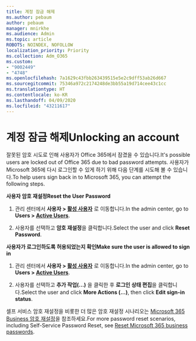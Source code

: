```yaml
---
title: 계정 잠금 해제
ms.author: pebaum
author: pebaum
manager: mnirkhe
ms.audience: Admin
ms.topic: article
ROBOTS: NOINDEX, NOFOLLOW
localization_priority: Priority
ms.collection: Adm_O365
ms.custom:
- "9002449"
- "4748"
ms.openlocfilehash: 7a1629c43fbb263439515e5e2c9dff53ab26d667
ms.sourcegitcommit: 75346a972c2174248de3bb55a19d714cee43c1cc
ms.translationtype: HT
ms.contentlocale: ko-KR
ms.lasthandoff: 04/09/2020
ms.locfileid: "43211617"
---
```

# <a name="unlocking-an-account"></a><span data-ttu-id="a74a9-102">계정 잠금 해제</span><span class="sxs-lookup"><span data-stu-id="a74a9-102">Unlocking an account</span></span>

<span data-ttu-id="a74a9-103">잘못된 암호 시도로 인해 사용자가 Office 365에서 잠겼을 수 있습니다.</span><span class="sxs-lookup"><span data-stu-id="a74a9-103">It's possible users are locked out of Office 365 due to bad password attempts.</span></span> <span data-ttu-id="a74a9-104">사용자가 Microsoft 365에 다시 로그인할 수 있게 하기 위해 다음 단계를 시도해 볼 수 있습니다.</span><span class="sxs-lookup"><span data-stu-id="a74a9-104">To help users sign back in to Microsoft 365, you can attempt the following steps.</span></span>

<span data-ttu-id="a74a9-105">**사용자 암호 재설정**</span><span class="sxs-lookup"><span data-stu-id="a74a9-105">**Reset the User Password**</span></span>

1. <span data-ttu-id="a74a9-106">관리 센터에서 **사용자 > [활성 사용자](https://admin.microsoft.com/Adminportal/Home?source=applauncher#/users)** 로 이동합니다.</span><span class="sxs-lookup"><span data-stu-id="a74a9-106">In the admin center, go to **Users > [Active Users](https://admin.microsoft.com/Adminportal/Home?source=applauncher#/users)**.</span></span>

2. <span data-ttu-id="a74a9-107">사용자를 선택하고 **암호 재설정**을 클릭합니다.</span><span class="sxs-lookup"><span data-stu-id="a74a9-107">Select the user and click **Reset Password**.</span></span>

<span data-ttu-id="a74a9-108">**사용자가 로그인하도록 허용되었는지 확인**</span><span class="sxs-lookup"><span data-stu-id="a74a9-108">**Make sure the user is allowed to sign in**</span></span>

1. <span data-ttu-id="a74a9-109">관리 센터에서 **사용자 > [활성 사용자](https://admin.microsoft.com/Adminportal/Home?source=applauncher#/users)** 로 이동합니다.</span><span class="sxs-lookup"><span data-stu-id="a74a9-109">In the admin center, go to **Users > [Active Users](https://admin.microsoft.com/Adminportal/Home?source=applauncher#/users)**.</span></span>

2. <span data-ttu-id="a74a9-110">사용자를 선택하고 **추가 작업(...)** 을 클릭한 후 **로그인 상태 편집**을 클릭합니다.</span><span class="sxs-lookup"><span data-stu-id="a74a9-110">Select the user and click **More Actions (...)**, then click **Edit sign-in status**.</span></span> 

<span data-ttu-id="a74a9-111">셀프 서비스 암호 재설정을 비롯한 더 많은 암호 재설정 시나리오는 [Microsoft 365 Business 암호 재설정](https://docs.microsoft.com/microsoft-365/admin/add-users/reset-passwords?view=o365-worldwide)을 참조하세요.</span><span class="sxs-lookup"><span data-stu-id="a74a9-111">For more password reset scenarios, including Self-Service Password Reset, see [Reset Microsoft 365 business passwords](https://docs.microsoft.com/microsoft-365/admin/add-users/reset-passwords?view=o365-worldwide).</span></span>
